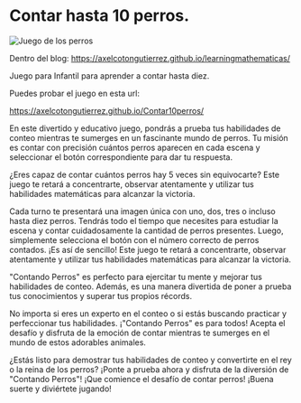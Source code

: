 # Contar hasta 10 perros.

![Juego de los perros](https://axelcotongutierrez.github.io/learningmathematicas/assets/images//posts/Contar10/contar10perros.jpg)

Dentro del blog: https://axelcotongutierrez.github.io/learningmathematicas/

Juego para Infantil para aprender a contar hasta diez.

Puedes probar el juego en esta url:

https://axelcotongutierrez.github.io/Contar10perros/

En este divertido y educativo juego, pondrás a prueba tus habilidades de conteo mientras te sumerges en un fascinante mundo de perros. Tu misión es contar con precisión cuántos perros aparecen en cada escena y seleccionar el botón correspondiente para dar tu respuesta.

¿Eres capaz de contar cuántos perros hay 5 veces sin equivocarte? Este juego te retará a concentrarte, observar atentamente y utilizar tus habilidades matemáticas para alcanzar la victoria.

Cada turno te presentará una imagen única con uno, dos, tres o incluso hasta diez perros. Tendrás todo el tiempo que necesites para estudiar la escena y contar cuidadosamente la cantidad de perros presentes. Luego, simplemente selecciona el botón con el número correcto de perros contados. ¡Es así de sencillo! Este juego te retará a concentrarte, observar atentamente y utilizar tus habilidades matemáticas para alcanzar la victoria.

"Contando Perros" es perfecto para ejercitar tu mente y mejorar tus habilidades de conteo. Además, es una manera divertida de poner a prueba tus conocimientos y superar tus propios récords.

No importa si eres un experto en el conteo o si estás buscando practicar y perfeccionar tus habilidades. ¡"Contando Perros" es para todos! Acepta el desafío y disfruta de la emoción de contar mientras te sumerges en el mundo de estos adorables animales.

¿Estás listo para demostrar tus habilidades de conteo y convertirte en el rey o la reina de los perros? ¡Ponte a prueba ahora y disfruta de la diversión de "Contando Perros"! ¡Que comience el desafío de contar perros! ¡Buena suerte y diviértete jugando!